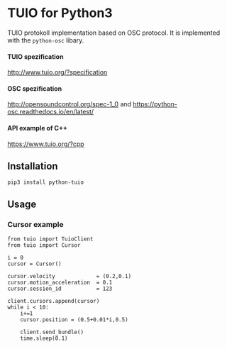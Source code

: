 # TUIO for Python3 

TUIO protokoll implementation  based on OSC protocol. It is implemented with the `python-osc` libary. 

#### TUIO spezification
http://www.tuio.org/?specification

#### OSC spezification
http://opensoundcontrol.org/spec-1_0 
and 
https://python-osc.readthedocs.io/en/latest/

#### API example of C++ 
https://www.tuio.org/?cpp
## Installation

    pip3 install python-tuio

## Usage
### Cursor example
    
    from tuio import TuioClient
    from tuio import Cursor

    i = 0
    cursor = Cursor()

    cursor.velocity             = (0.2,0.1)
    cursor.motion_acceleration  = 0.1 
    cursor.session_id           = 123

    client.cursors.append(cursor)
    while i < 10:
        i+=1
        cursor.position = (0.5+0.01*i,0.5)

        client.send_bundle()
        time.sleep(0.1)